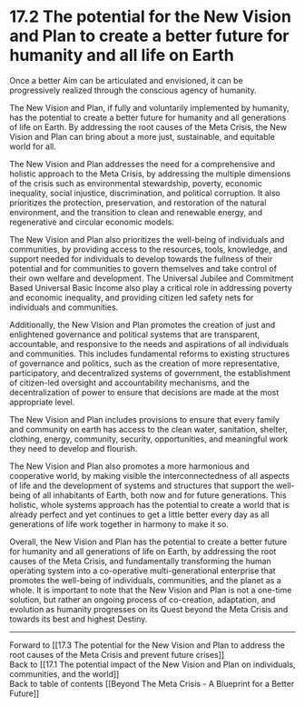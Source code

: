 # 17.2 The potential for the New Vision and Plan to create a better future for humanity and all life on Earth

Once a better Aim can be articulated and envisioned, it can be progressively realized through the conscious agency of humanity. 

The New Vision and Plan, if fully and voluntarily implemented by humanity, has the potential to create a better future for humanity and all generations of life on Earth. By addressing the root causes of the Meta Crisis, the New Vision and Plan can bring about a more just, sustainable, and equitable world for all.

The New Vision and Plan addresses the need for a comprehensive and holistic approach to the Meta Crisis, by addressing the multiple dimensions of the crisis such as environmental stewardship, poverty, economic inequality, social injustice, discrimination, and political corruption. It also prioritizes the protection, preservation, and restoration of the natural environment, and the transition to clean and renewable energy, and regenerative and circular economic models.

The New Vision and Plan also prioritizes the well-being of individuals and communities, by providing access to the resources, tools, knowledge, and support needed for individuals to develop towards the fullness of their potential and for communities to govern themselves and take control of their own welfare and development. The Universal Jubilee and Commitment Based Universal Basic Income also play a critical role in addressing poverty and economic inequality, and providing citizen led safety nets for individuals and communities.

Additionally, the New Vision and Plan promotes the creation of just and enlightened governance and political systems that are transparent, accountable, and responsive to the needs and aspirations of all individuals and communities. This includes fundamental reforms to existing structures of governance and politics, such as the creation of more representative, participatory, and decentralized systems of government, the establishment of citizen-led oversight and accountability mechanisms, and the decentralization of power to ensure that decisions are made at the most appropriate level.

The New Vision and Plan includes provisions to ensure that every family and community on earth has access to the clean water, sanitation, shelter, clothing, energy, community, security, opportunities, and meaningful work they need to develop and flourish. 

The New Vision and Plan also promotes a more harmonious and cooperative world, by making visible the interconnectedness of all aspects of life and the development of systems and structures that support the well-being of all inhabitants of Earth, both now and for future generations. This holistic, whole systems approach has the potential to create a world that is already perfect and yet continues to get a little better every day as all generations of life work together in harmony to make it so.

Overall, the New Vision and Plan has the potential to create a better future for humanity and all generations of life on Earth, by addressing the root causes of the Meta Crisis, and fundamentally transforming the human operating system into a co-operative multi-generational enterprise that promotes the well-being of individuals, communities, and the planet as a whole. It is important to note that the New Vision and Plan is not a one-time solution, but rather an ongoing process of co-creation, adaptation, and evolution as humanity progresses on its Quest beyond the Meta Crisis and towards its best and highest Destiny.

___

Forward to [[17.3 The potential for the New Vision and Plan to address the root causes of the Meta Crisis and prevent future crises]]    
Back to [[17.1 The potential impact of the New Vision and Plan on individuals, communities, and the world]]    
Back to table of contents [[Beyond The Meta Crisis - A Blueprint for a Better Future]] 
